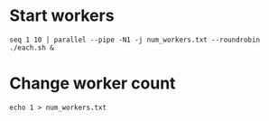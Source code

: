 # Start workers
`seq 1 10 | parallel --pipe -N1 -j num_workers.txt --roundrobin ./each.sh &`

# Change worker count
`echo 1 > num_workers.txt`
